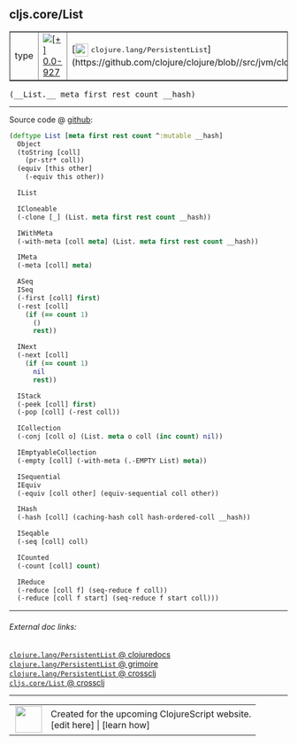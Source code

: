 ## cljs.core/List



 <table border="1">
<tr>
<td>type</td>
<td><a href="https://github.com/cljsinfo/cljs-api-docs/tree/0.0-927"><img valign="middle" alt="[+] 0.0-927" title="Added in 0.0-927" src="https://img.shields.io/badge/+-0.0--927-lightgrey.svg"></a> </td>
<td>
[<img height="24px" valign="middle" src="http://i.imgur.com/1GjPKvB.png"> <samp>clojure.lang/PersistentList</samp>](https://github.com/clojure/clojure/blob//src/jvm/clojure/lang/PersistentList.java)
</td>
</tr>
</table>


 <samp>
(__List.__ meta first rest count __hash)<br>
</samp>

---







Source code @ [github](https://github.com/clojure/clojurescript/blob/r3030/src/cljs/cljs/core.cljs#L2342-L2399):

```clj
(deftype List [meta first rest count ^:mutable __hash]
  Object
  (toString [coll]
    (pr-str* coll))
  (equiv [this other]
    (-equiv this other))

  IList

  ICloneable
  (-clone [_] (List. meta first rest count __hash))

  IWithMeta
  (-with-meta [coll meta] (List. meta first rest count __hash))

  IMeta
  (-meta [coll] meta)

  ASeq
  ISeq
  (-first [coll] first)
  (-rest [coll]
    (if (== count 1)
      ()
      rest))

  INext
  (-next [coll]
    (if (== count 1)
      nil
      rest))

  IStack
  (-peek [coll] first)
  (-pop [coll] (-rest coll))

  ICollection
  (-conj [coll o] (List. meta o coll (inc count) nil))

  IEmptyableCollection
  (-empty [coll] (-with-meta (.-EMPTY List) meta))

  ISequential
  IEquiv
  (-equiv [coll other] (equiv-sequential coll other))

  IHash
  (-hash [coll] (caching-hash coll hash-ordered-coll __hash))

  ISeqable
  (-seq [coll] coll)

  ICounted
  (-count [coll] count)

  IReduce
  (-reduce [coll f] (seq-reduce f coll))
  (-reduce [coll f start] (seq-reduce f start coll)))
```

<!--
Repo - tag - source tree - lines:

 <pre>
clojurescript @ r3030
└── src
    └── cljs
        └── cljs
            └── <ins>[core.cljs:2342-2399](https://github.com/clojure/clojurescript/blob/r3030/src/cljs/cljs/core.cljs#L2342-L2399)</ins>
</pre>

-->

---



###### External doc links:

[`clojure.lang/PersistentList` @ clojuredocs](http://clojuredocs.org/clojure.lang/PersistentList)<br>
[`clojure.lang/PersistentList` @ grimoire](http://conj.io/store/v1/org.clojure/clojure/1.7.0-beta3/clj/clojure.lang/PersistentList/)<br>
[`clojure.lang/PersistentList` @ crossclj](http://crossclj.info/fun/clojure.lang/PersistentList.html)<br>
[`cljs.core/List` @ crossclj](http://crossclj.info/fun/cljs.core.cljs/List.html)<br>

---

 <table>
<tr><td>
<img valign="middle" align="right" width="48px" src="http://i.imgur.com/Hi20huC.png">
</td><td>
Created for the upcoming ClojureScript website.<br>
[edit here] | [learn how]
</td></tr></table>

[edit here]:https://github.com/cljsinfo/cljs-api-docs/blob/master/cljsdoc/cljs.core_List.cljsdoc
[learn how]:https://github.com/cljsinfo/cljs-api-docs/wiki/cljsdoc-files

<!--

This information was too distracting to show to readers, but I'll leave it
commented here since it is helpful to:

- pretty-print the data used to generate this document
- and show how to retrieve that data



The API data for this symbol:

```clj
{:ns "cljs.core",
 :name "List",
 :signature ["[meta first rest count __hash]"],
 :history [["+" "0.0-927"]],
 :type "type",
 :full-name-encode "cljs.core_List",
 :source {:code "(deftype List [meta first rest count ^:mutable __hash]\n  Object\n  (toString [coll]\n    (pr-str* coll))\n  (equiv [this other]\n    (-equiv this other))\n\n  IList\n\n  ICloneable\n  (-clone [_] (List. meta first rest count __hash))\n\n  IWithMeta\n  (-with-meta [coll meta] (List. meta first rest count __hash))\n\n  IMeta\n  (-meta [coll] meta)\n\n  ASeq\n  ISeq\n  (-first [coll] first)\n  (-rest [coll]\n    (if (== count 1)\n      ()\n      rest))\n\n  INext\n  (-next [coll]\n    (if (== count 1)\n      nil\n      rest))\n\n  IStack\n  (-peek [coll] first)\n  (-pop [coll] (-rest coll))\n\n  ICollection\n  (-conj [coll o] (List. meta o coll (inc count) nil))\n\n  IEmptyableCollection\n  (-empty [coll] (-with-meta (.-EMPTY List) meta))\n\n  ISequential\n  IEquiv\n  (-equiv [coll other] (equiv-sequential coll other))\n\n  IHash\n  (-hash [coll] (caching-hash coll hash-ordered-coll __hash))\n\n  ISeqable\n  (-seq [coll] coll)\n\n  ICounted\n  (-count [coll] count)\n\n  IReduce\n  (-reduce [coll f] (seq-reduce f coll))\n  (-reduce [coll f start] (seq-reduce f start coll)))",
          :title "Source code",
          :repo "clojurescript",
          :tag "r3030",
          :filename "src/cljs/cljs/core.cljs",
          :lines [2342 2399]},
 :full-name "cljs.core/List",
 :clj-symbol "clojure.lang/PersistentList"}

```

Retrieve the API data for this symbol:

```clj
;; from Clojure REPL
(require '[clojure.edn :as edn])
(-> (slurp "https://raw.githubusercontent.com/cljsinfo/cljs-api-docs/catalog/cljs-api.edn")
    (edn/read-string)
    (get-in [:symbols "cljs.core/List"]))
```

-->
